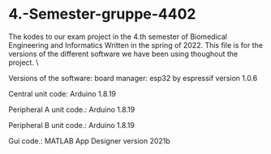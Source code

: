 # 4.-Semester-gruppe-4402
The kodes to our exam project in the 4.th semester of Biomedical Engineering and Informatics
Written in the spring of 2022.
This file is for the versions of the different software we have been using thoughout the project. \\


Versions of the software: 
board manager: esp32 by espressif version 1.0.6 

Central unit code: Arduino 1.8.19 

Peripheral A unit code.: Arduino 1.8.19 

Peripheral B unit code.: Arduino 1.8.19 

Gui code.: MATLAB App Designer version 2021b

